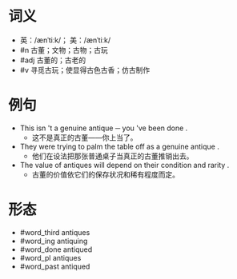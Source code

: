 # 词义
- 英：/ænˈtiːk/； 美：/ænˈtiːk/
- #n 古董；文物；古物；古玩
- #adj 古董的；古老的
- #v 寻觅古玩；使显得古色古香；仿古制作
# 例句
- This isn 't a genuine antique ─ you 've been done .
	- 这不是真正的古董——你上当了。
- They were trying to palm the table off as a genuine antique .
	- 他们在设法把那张普通桌子当真正的古董推销出去。
- The value of antiques will depend on their condition and rarity .
	- 古董的价值依它们的保存状况和稀有程度而定。
# 形态
- #word_third antiques
- #word_ing antiquing
- #word_done antiqued
- #word_pl antiques
- #word_past antiqued
